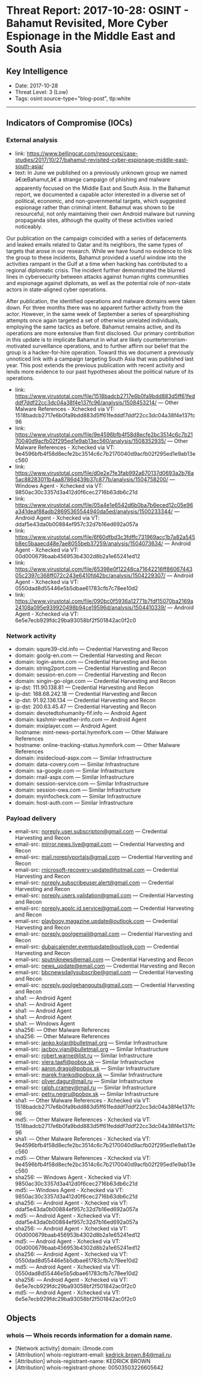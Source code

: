 # Threat Report: 2017-10-28: OSINT - Bahamut Revisited, More Cyber Espionage in the Middle East and South Asia


## Key Intelligence
* Date: 2017-10-28
* Threat Level: 3 (Low)
* Tags: osint:source-type="blog-post", tlp:white

---

## Indicators of Compromise (IOCs)
### External analysis
* link: https://www.bellingcat.com/resources/case-studies/2017/10/27/bahamut-revisited-cyber-espionage-middle-east-south-asia/
* text: In June we published on a previously unknown group we named â€œBahamut,â€ a strange campaign of phishing and malware apparently focused on the Middle East and South Asia. In the Bahamut report, we documented a capable actor interested in a diverse set of political, economic, and non-governmental targets, which suggested espionage rather than criminal intent. Bahamut was shown to be resourceful, not only maintaining their own Android malware but running propaganda sites, although the quality of these activities varied noticeably.

Our publication on the campaign coincided with a series of defacements and leaked emails related to Qatar and its neighbors, the same types of targets that arose in our research. While we have found no evidence to link the group to these incidents, Bahamut provided a useful window into the activities rampant in the Gulf at a time when hacking has contributed to a regional diplomatic crisis. The incident further demonstrated the blurred lines in cybersecurity between attacks against human rights communities and espionage against diplomats, as well as the potential role of non-state actors in state-aligned cyber operations.

After publication, the identified operations and malware domains were taken down. For three months there was no apparent further activity from the actor. However, in the same week of September a series of spearphishing attempts once again targeted a set of otherwise unrelated individuals, employing the same tactics as before. Bahamut remains active, and its operations are more extensive than first disclosed. Our primary contribution in this update is to implicate Bahamut in what are likely counterterrorism-motivated surveillance operations, and to further affirm our belief that the group is a hacker-for-hire operation. Toward this we document a previously unnoticed link with a campaign targeting South Asia that was published last year. This post extends the previous publication with recent activity and lends more evidence to our past hypotheses about the political nature of its operations.
* link: https://www.virustotal.com/file/1518badcb2717e6b0fa9bdd883d5ff61fedddf7ddf22cc3dc04a38f4e137fc96/analysis/1508453214/ — Other Malware References - Xchecked via VT: 1518badcb2717e6b0fa9bdd883d5ff61fedddf7ddf22cc3dc04a38f4e137fc96
* link: https://www.virustotal.com/file/9e4596bfb4f58d8ecfe2bc3514c6c7b2170040d9acfb02f295ed1e9ab13ec560/analysis/1508352935/ — Other Malware References - Xchecked via VT: 9e4596bfb4f58d8ecfe2bc3514c6c7b2170040d9acfb02f295ed1e9ab13ec560
* link: https://www.virustotal.com/file/d0e2e7fe3fab992a670137d0693a2b76a5ac88283011b4aa8786d439b37c877b/analysis/1504758200/ — Windows Agent - Xchecked via VT: 9850ac30c3357d3a412d0f6cec2716b63db6c21d
* link: https://www.virustotal.com/file/05a4e1e6542d6b0ba7b6eced12c05e96a341deaf88adb28695365544940da5ed/analysis/1500233344/ — Android Agent - Xchecked via VT: ddaf5e43da0b00884ef957c32d7b16ed692a057a
* link: https://www.virustotal.com/file/6f60dfbd3c3fdffc731969acc1b7a82a545b8ec5baaecd48e7ae8055beb37259/analysis/1504073634/ — Android Agent - Xchecked via VT: 00d000679baab456953b4302d8b2a1e65241ed12
* link: https://www.virustotal.com/file/65398e0f12248ca71642216ff8606744305c2397c368ff072c243e6410fd42bc/analysis/1504229307/ — Android Agent - Xchecked via VT: 0550dad8d55446e5b5dbae61783cfb7c78ee10d2
* link: https://www.virustotal.com/file/090bc0f5936a12771b7fdf15070ba2169a24108a095e939920498b94ce19596d/analysis/1504410339/ — Android Agent - Xchecked via VT: 6e5e7ecb929fdc29ba93058bf2f501842ac0f2c0

### Network activity
* domain: squre39-cld.info — Credential Harvesting and Recon
* domain: goolg-en.com — Credential Harvesting and Recon
* domain: login-asmx.com — Credential Harvesting and Recon
* domain: string2port.com — Credential Harvesting and Recon
* domain: session-en.com — Credential Harvesting and Recon
* domain: singin-go-olge.com — Credential Harvesting and Recon
* ip-dst: 111.90.138.81 — Credential Harvesting and Recon
* ip-dst: 188.68.242.18 — Credential Harvesting and Recon
* ip-dst: 91.92.136.134 — Credential Harvesting and Recon
* ip-dst: 200.63.45.47 — Credential Harvesting and Recon
* domain: devotedtohumanity-fif.info — Android Agent
* domain: kashmir-weather-info.com — Android Agent
* domain: mxiplayer.com — Android Agent
* hostname: mint-news-portal.hymnfork.com — Other Malware References
* hostname: online-tracking-status.hymnfork.com — Other Malware References
* domain: insidecloud-aspx.com — Similar Infrastructure
* domain: data-covery.com — Similar Infrastructure
* domain: sa-google.com — Similar Infrastructure
* domain: rnail-aspx.com — Similar Infrastructure
* domain: session-service.com — Similar Infrastructure
* domain: session-owa.com — Similar Infrastructure
* domain: myinfocheck.com — Similar Infrastructure
* domain: host-auth.com — Similar Infrastructure

### Payload delivery
* email-src: noreply.user.subscripton@gmail.com — Credential Harvesting and Recon
* email-src: mirror.news.live@gmail.com — Credential Harvesting and Recon
* email-src: mail.noreplyportals@gmail.com — Credential Harvesting and Recon
* email-src: rnicrosoft-recovery-update@hotmail.com — Credential Harvesting and Recon
* email-src: noreply.subscribeuser.alert@gmail.com — Credential Harvesting and Recon
* email-src: noreply.users.validation@gmail.com — Credential Harvesting and Recon
* email-src: noreply.applc.id.service@gmail.com — Credential Harvesting and Recon
* email-src: playbooy.magazine.update@outlook.com — Credential Harvesting and Recon
* email-src: noreply.goolgemail@gmail.com — Credential Harvesting and Recon
* email-src: dubaicalender.eventupdate@outlook.com — Credential Harvesting and Recon
* email-src: sputniknews@email.com — Credential Harvesting and Recon
* email-src: news_update@email.com — Credential Harvesting and Recon
* email-src: bbcnewsdailysubscribe@gmail.com — Credential Harvesting and Recon
* email-src: noreply.goolgehangouts@gmail.com — Credential Harvesting and Recon
* sha1: <sha1> — Android Agent
* sha1: <sha1> — Android Agent
* sha1: <sha1> — Android Agent
* sha1: <sha1> — Android Agent
* sha1: <sha1> — Windows Agent
* sha256: <sha256> — Other Malware References
* sha256: <sha256> — Other Malware References
* email-src: janko.kolar@bulletmail.org — Similar Infrastructure
* email-src: jacbov.vjan@bulletmail.org — Similar Infrastructure
* email-src: robert.warne@list.ru — Similar Infrastructure
* email-src: viera.taafi@pobox.sk — Similar Infrastructure
* email-src: aaron.drago@pobox.sk — Similar Infrastructure
* email-src: marek.franko@pobox.sk — Similar Infrastructure
* email-src: oliver.dagur@mail.ru — Similar Infrastructure
* email-src: ralph.cramey@mail.ru — Similar Infrastructure
* email-src: petru.negru@pobox.sk — Similar Infrastructure
* sha1: <sha1> — Other Malware References - Xchecked via VT: 1518badcb2717e6b0fa9bdd883d5ff61fedddf7ddf22cc3dc04a38f4e137fc96
* md5: <md5> — Other Malware References - Xchecked via VT: 1518badcb2717e6b0fa9bdd883d5ff61fedddf7ddf22cc3dc04a38f4e137fc96
* sha1: <sha1> — Other Malware References - Xchecked via VT: 9e4596bfb4f58d8ecfe2bc3514c6c7b2170040d9acfb02f295ed1e9ab13ec560
* md5: <md5> — Other Malware References - Xchecked via VT: 9e4596bfb4f58d8ecfe2bc3514c6c7b2170040d9acfb02f295ed1e9ab13ec560
* sha256: <sha256> — Windows Agent - Xchecked via VT: 9850ac30c3357d3a412d0f6cec2716b63db6c21d
* md5: <md5> — Windows Agent - Xchecked via VT: 9850ac30c3357d3a412d0f6cec2716b63db6c21d
* sha256: <sha256> — Android Agent - Xchecked via VT: ddaf5e43da0b00884ef957c32d7b16ed692a057a
* md5: <md5> — Android Agent - Xchecked via VT: ddaf5e43da0b00884ef957c32d7b16ed692a057a
* sha256: <sha256> — Android Agent - Xchecked via VT: 00d000679baab456953b4302d8b2a1e65241ed12
* md5: <md5> — Android Agent - Xchecked via VT: 00d000679baab456953b4302d8b2a1e65241ed12
* sha256: <sha256> — Android Agent - Xchecked via VT: 0550dad8d55446e5b5dbae61783cfb7c78ee10d2
* md5: <md5> — Android Agent - Xchecked via VT: 0550dad8d55446e5b5dbae61783cfb7c78ee10d2
* sha256: <sha256> — Android Agent - Xchecked via VT: 6e5e7ecb929fdc29ba93058bf2f501842ac0f2c0
* md5: <md5> — Android Agent - Xchecked via VT: 6e5e7ecb929fdc29ba93058bf2f501842ac0f2c0

## Objects
### whois — Whois records information for a domain name.
* [Network activity] domain: i3mode.com
* [Attribution] whois-registrant-email: kedrick.brown.84@mail.ru
* [Attribution] whois-registrant-name: KEDRICK BROWN
* [Attribution] whois-registrant-phone: 00503503226605642
